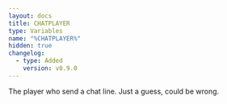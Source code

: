```yaml
---
layout: docs
title: CHATPLAYER
type: Variables
name: "%CHATPLAYER%"
hidden: true
changelog:
  - type: Added
    version: v0.9.0
---
```

The player who send a chat line. Just a guess, could be wrong.
